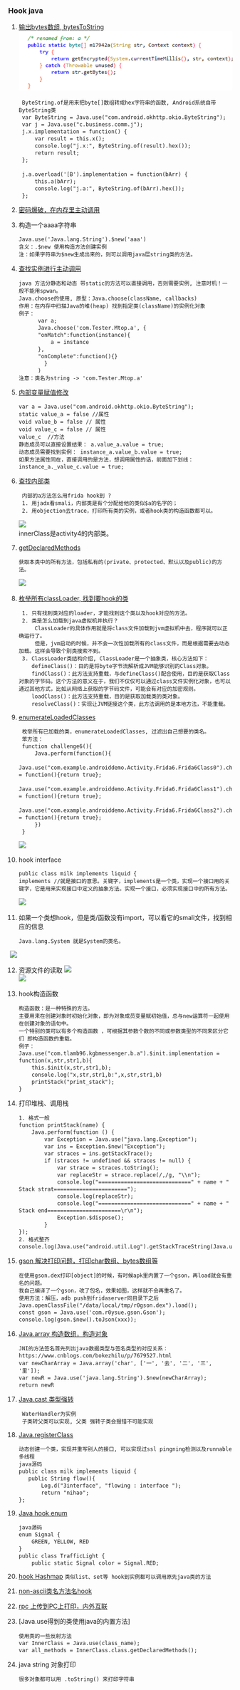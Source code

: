 ### Hook java

1. [输出bytes数组, bytesToString](https://github.com/heyhu/frida-agent-example/blob/master/code/rouse/hook_java/demo1_0516.js)  
   ![](pic/01.a.png)
   ```
    ByteString.of是用来把byte[]数组转成hex字符串的函数, Android系统自带ByteString类
    var ByteString = Java.use("com.android.okhttp.okio.ByteString");
    var j = Java.use("c.business.comm.j");
    j.x.implementation = function() {
        var result = this.x();
        console.log("j.x:", ByteString.of(result).hex());
        return result;
    };
    
    j.a.overload('[B').implementation = function(bArr) {
        this.a(bArr);
        console.log("j.a:", ByteString.of(bArr).hex());
    };
   ```

2. [密码爆破，在内存里主动调用](https://github.com/heyhu/frida-agent-example/blob/master/code/rouse/hook_java/demo1_0516.js)     

3. 构造一个aaaa字符串
   ```
   Java.use('Java.lang.String').$new('aaa')
   含义：.$new 使用构造方法创建实例
   注：如果字符串为$new生成出来的，则可以调用java层string类的方法。
   ```
   
4. [查找实例进行主动调用](https://github.com/heyhu/frida-agent-example/blob/master/code/rouse/hook_java/demo1_0519.js)
   ```
   java 方法分静态和动态 带static的方法可以直接调用，否则需要实例, 注意时机！一般不能用spwan。
   Java.choose的使用, 原型：Java.choose(className, callbacks)
   作用：在内存中扫描Java的堆(heap) 找到指定类(className)的实例化对象
   例子：
         var a;
         Java.choose('com.Tester.Mtop.a', {
         "onMatch":function(instance){
             a = instance
         },
         "onComplete":function(){}
           }
         )
   注意：类名为string -> 'com.Tester.Mtop.a'
   ```

5. [内部变量赋值修改](https://github.com/heyhu/frida-agent-example/blob/master/code/rouse/hook_java/demo1_0519.js)
    ```
   var a = Java.use("com.android.okhttp.okio.ByteString");
   static value_a = false //属性
   void value_b = false // 属性
   void value_c = false // 属性
   value_c  //方法
   静态成员可以直接设置结果： a.value_a.value = true;
   动态成员需要找到实例： instance_a.value_b.value = true; 
   如果方法属性同在，直接调用的是方法，想调用属性的话，前面加下划线：instance_a._value_c.value = true;
   ```

6. [查找内部类](https://github.com/heyhu/frida-agent-example/blob/master/code/rouse/hook_java/demo1_0519.js)  
   ```
    内部的a方法怎么用frida hook到 ?
    1. 用jadx看smali，内部类是有个分配给他的类似$a的名字的；
    2. 用objection去trace，打印所有类的实例，或者hook类的构造函数都可以。
   ```
   ![](pic/01.b.png)   
   innerClass是activity4的内部类。   

7. [getDeclaredMethods](https://github.com/heyhu/frida-agent-example/blob/master/code/rouse/hook_java/demo1_0519.js)
   ```
   获取本类中的所有方法，包括私有的(private、protected、默认以及public)的方法。
   ```
   ![](pic/01.c.png)   
  
8. [枚举所有classLoader, 找到要hook的类](https://github.com/heyhu/frida-agent-example/blob/master/code/rouse/hook_java/demo1_0519.js)
   ```
    1. 只有找到类对应的loader，才能找到这个类以及hook对应的方法。
    2. 类是怎么加载到java虚拟机并执行？
        ClassLoader的具体作用就是将class文件加载到jvm虚拟机中去，程序就可以正确运行了。
        但是，jvm启动的时候，并不会一次性加载所有的class文件，而是根据需要去动态加载。这样会导致个别类搜索不到。
    3. ClassLoader类结构介绍, ClassLoader是一个抽象类，核心方法如下：
       defineClass()：目的是将byte字节流解析成JVM能够识别的Class对象。
       findClass()：此方法支持重载，与defineClass()配合使用，目的是获取Class对象的字节码。这个方法的意义在于，我们不仅仅可以通过class文件实例化对象，也可以通过其他方式，比如从网络上获取的字节码文件，可能会有对应的加密规则。
       loadClass()：此方法支持重载，目的是获取加载类的类对象。
       resolveClass()：实现让JVM链接这个类，此方法调用的是本地方法，不能重载。
   ```

9. [enumerateLoadedClasses](https://github.com/heyhu/frida-agent-example/blob/master/code/rouse/hook_java/demo1_0519.js)
   ```
    枚举所有已加载的类，enumerateLoadedClasses, 过滤出自己想要的类名。
    笨方法：
    function challenge6(){
        Java.perform(function(){
            Java.use("com.example.androiddemo.Activity.Frida6.Frida6Class0").check.implementation = function(){return true};
            Java.use("com.example.androiddemo.Activity.Frida6.Frida6Class1").check.implementation = function(){return true};
            Java.use("com.example.androiddemo.Activity.Frida6.Frida6Class2").check.implementation = function(){return true};
        })
    }
   ```
   ![](pic/01.d.png)  

10. hook interface
    ```
    public class milk implements liquid {
    implements //就是接口的意思。关键字，implements是一个类，实现一个接口用的关键字，它是用来实现接口中定义的抽象方法。实现一个接口，必须实现接口中的所有方法。
    ```
    ![](pic/01.e.png)  

11. 如果一个类想hook，但是类/函数没有import，可以看它的smali文件，找到相应的信息
    ```
    Java.lang.System 就是System的类名。
    ```
​    ![](pic/01.f.png)  

12. 资源文件的读取 
    ![](pic/01.g.png)   
    ![](pic/01.h.png)      
    
13. hook构造函数    
    ```
    构造函数：是一种特殊的方法。
    主要用来在创建对象时初始化对象，即为对象成员变量赋初始值，总与new运算符一起使用在创建对象的语句中。
    一个特别的类可以有多个构造函数 ，可根据其参数个数的不同或参数类型的不同来区分它们 即构造函数的重载。
    例子：
    Java.use("com.tlamb96.kgbmessenger.b.a").$init.implementation = function(x,str,str1,b){
        this.$init(x,str,str1,b);
        console.log("x,str,str1,b:",x,str,str1,b)
        printStack("print_stack");
    }
    ```

14. 打印堆栈、调用栈
    ```
    1. 格式一般
    function printStack(name) {
        Java.perform(function () {
            var Exception = Java.use("java.lang.Exception");
            var ins = Exception.$new("Exception");
            var straces = ins.getStackTrace();
            if (straces != undefined && straces != null) {
                var strace = straces.toString();
                var replaceStr = strace.replace(/,/g, "\\n");
                console.log("=============================" + name + " Stack strat=======================");
                console.log(replaceStr);
                console.log("=============================" + name + " Stack end=======================\r\n");
                Exception.$dispose();
            }
    });
    2. 格式整齐
    console.log(Java.use("android.util.Log").getStackTraceString(Java.use("java.lang.Throwable").$new()));
    ```     

15. [gson 解决打印问题，打印char数组、bytes数组等](https://github.com/heyhu/frida-agent-example/blob/master/code/rouse/hook_java/demo1_0526.js)
    ```
    在使用gson.dex打印[object]的时候，有时候apk里内置了一个gson，再load就会有重名的问题。
    我自己编译了一个gson，改了包名，效果如图，这样就不会再重名了。
    使用方法：解压，adb push到fridaserver同目录下之后
    Java.openClassFile("/data/local/tmp/r0gson.dex").load();
    const gson = Java.use('com.r0ysue.gson.Gson');
    console.log(gson.$new().toJson(xxx));
    ```
    
16. [Java.array 构造数组，构造对象](https://github.com/heyhu/frida-agent-example/blob/master/code/rouse/hook_java/demo1_0526.js)
    ```
    JNI的方法签名首先列出java数据类型与签名类型的对应关系：
    https://www.cnblogs.com/bokezhilu/p/7679527.html
    var newCharArray = Java.array('char', ['一', '去', '二', '三', '里']);
    var newR = Java.use('java.lang.String').$new(newCharArray);
    return newR
    ```  
    
17. [Java.cast 类型强转](https://github.com/heyhu/frida-agent-example/blob/master/code/rouse/hook_java/demo1_0526.js)
    ```
     WaterHandler为实例
     子类转父类可以实现, 父类 强转子类会报错不可能实现
    ```  
    
18. [Java.registerClass](https://github.com/heyhu/frida-agent-example/blob/master/code/rouse/hook_java/demo1_0526.js)   
     ```
     动态创建一个类，实现并重写别人的接口, 可以实现过ssl pingning检测以及runnable多线程
     java源码
     public class milk implements liquid {
        public String flow(){
            Log.d("3interface", "flowing : interface ");
            return "nihao";
     };
     ```    
    
19. [Java hook enum](https://github.com/heyhu/frida-agent-example/blob/master/code/rouse/hook_java/demo1_0526.js)   
    ```
    java源码
    enum Signal {
        GREEN, YELLOW, RED
    }
    public class TrafficLight {
        public static Signal color = Signal.RED;
    ```

20. [hook Hashmap](https://github.com/heyhu/frida-agent-example/blob/master/code/rouse/hook_java/demo1_0526.js)
    `类似list、set等 hook到实例都可以调用原先java类的方法`

21. [non-ascii类名方法名hook](https://api-caller.com/2019/03/30/frida-note/)

22. [rpc 上传到PC上打印，内外互联](https://www.freebuf.com/articles/system/190565.html)

23. [Java.use得到的类使用java的内置方法]   
    ```
    使用类的一些反射方法
    var InnerClass = Java.use(class_name);
    var all_methods = InnerClass.class.getDeclaredMethods();
    ```
    
24. java string 对象打印
    ```
    很多对象都可以用 .toString() 来打印字符串
    ```
